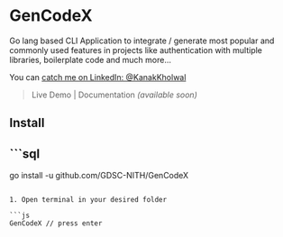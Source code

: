 # GenCodeX

Go lang based CLI Application to integrate / generate most popular and commonly used features in projects like authentication with multiple libraries, boilerplate code and much more...

You can [catch me on LinkedIn: @KanakKholwal ](https://www.linkedin.com/in/kanak-kholwal/)

> Live Demo | Documentation *(available soon)*

## Install

## ```sql
go install -u github.com/GDSC-NITH/GenCodeX
```Usage

1. Open terminal in your desired folder

```js
GenCodeX // press enter 
```
